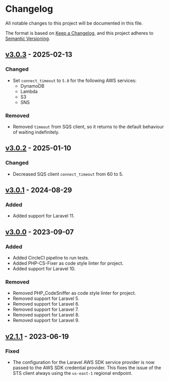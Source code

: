 # Changelog

All notable changes to this project will be documented in this file.

The format is based on [Keep a Changelog](https://keepachangelog.com/en/1.0.0/),
and this project adheres to [Semantic Versioning](https://semver.org/spec/v2.0.0.html).

## [v3.0.3] - 2025-02-13

### Changed

- Set `connect_timeout` to `5.0` for the following AWS services:
  - DynamoDB 
  - Lambda
  - S3
  - SNS

### Removed

- Removed `timeout` from SQS client, so it returns to the default behaviour of waiting indefinitely.

## [v3.0.2] - 2025-01-10

### Changed

- Decreased SQS client `connect_timeout` from 60 to 5.

## [v3.0.1] - 2024-08-29

### Added

- Added support for Laravel 11.

## [v3.0.0] - 2023-09-07

### Added

- Added CircleCI pipeline to run tests.
- Added PHP-CS-Fixer as code style linter for project.
- Added support for Laravel 10.

### Removed

- Removed PHP_CodeSniffer as code style linter for project.
- Removed support for Laravel 5.
- Removed support for Laravel 6.
- Removed support for Laravel 7.
- Removed support for Laravel 8.
- Removed support for Laravel 9.

## [v2.1.1] - 2023-06-19

### Fixed

- The configuration for the Laravel AWS SDK service provider is now passed to the AWS SDK credential provider. This
  fixes the issue of the STS client always using the `us-east-1` regional endpoint.

[v3.0.3]: https://github.com/HealthengineAU/laravel-easy-aws/compare/v3.0.2...v3.0.3
[v3.0.2]: https://github.com/HealthengineAU/laravel-easy-aws/compare/v3.0.1...v3.0.2
[v3.0.1]: https://github.com/HealthengineAU/laravel-easy-aws/compare/v3.0.0...v3.0.1
[v3.0.0]: https://github.com/HealthengineAU/laravel-easy-aws/compare/v2.1.2...v3.0.0
[v2.1.1]: https://github.com/HealthengineAU/laravel-easy-aws/compare/v2.1.0...v2.1.1

